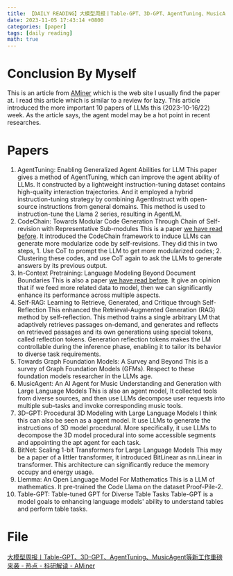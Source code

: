 ```yaml
---
title: 【DAILY READING】大模型周报丨Table-GPT、3D-GPT、AgentTuning、MusicAgent等新工作重磅来袭
date: 2023-11-05 17:43:14 +0800
categories: [paper]
tags: [daily reading]
math: true
---
```



# Conclusion By Myself
This is an article from [AMiner](https://www.aminer.cn/) which is the web site I usually find the paper at. I read this article which is similar to a review for lazy.
This article introduced the more important 10 papers of LLMs this (2023-10-16/22) week. As the article says, the agent model may be a hot point in recent researches.
# Papers
1. AgentTuning: Enabling Generalized Agent Abilities for LLM
	This paper gives a method of AgentTuning, which can improve the agent ability of LLMs. It constructed by a lightweight instruction-tuning dataset contains high-quality interaction trajectories. And it employed a hybrid instruction-tuning strategy by combining AgentInstruct with open-source instructions from general domains. This method is used to instruction-tune the Llama 2 series, resulting in AgentLM.
2. CodeChain: Towards Modular Code Generation Through Chain of Self-revision with Representative Sub-modules
	This is a paper [we have read before](https://washing1127.github.io/posts/CodeChain：Towards-Modular-Code-Generation-Through-Chain-of-Self-revisions-with-Representative-Sub-modules). It introduced the CodeChain framework to induce LLMs can generate more modularize code by self-revisions. They did this in two steps, 1. Use CoT to prompt the LLM to get more modularized codes; 2. Clustering these codes, and use CoT again to ask the LLMs to generate answers by its previous output.
3. In-Context Pretraining: Language Modeling Beyond Document Boundaries
	This is also a paper [we have read before](https://washing1127.github.io/posts/In-Context-Pretraining：Language-Modeling-Beyond-Document-Boundaries). It give an opinion that if we feed more related data to model, then we can significantly enhance its performance across multiple aspects.
4. Self-RAG: Learning to Retrieve, Generated, and Critique through Self-Reflection
	This enhanced the Retrieval-Augmented Generation (RAG) method by self-reflection. This method trains a single arbitrary LM that adaptively retrieves passages on-demand, and generates and reflects on retrieved passages and its own generations using special tokens, called reflection tokens. Generation reflection tokens makes the LM controllable during the inference phase, enabling it to tailor its behavior to diverse task requirements.
5. Towards Graph Foundation Models: A Survey and Beyond
	This is a survey of Graph Foundation Models (GFMs). Respect to these foundation models researcher in the LLMs age.
6. MusicAgent: An AI Agent for Music Understanding and Generation with Large Language Models
	This is also an agent model, It collected tools from diverse sources, and then use LLMs decompose user requests into multiple sub-tasks and invoke corresponding music tools.
7. 3D-GPT: Procedural 3D Modeling with Large Language Models
	I think this can also be seen as a agent model. It use LLMs to generate the instructions of 3D model procedural. More specifically, it use LLMs to decompose the 3D model procedural into some accessible segments and appointing the apt agent for each task.
8. BitNet: Scaling 1-bit Transformers for Large Language Models
	This may be a paper of a littler transformer, it introduced BitLinear as nn.Linear in transformer. This architecture can significantly reduce the memory occupy and energy usage.
9. Llemma: An Open Language Model For Mathematics
	This is a LLM of mathematics. It pre-trained the Code Llama on the dataset Proof-Pile-2.
10. Table-GPT: Table-tuned GPT for Diverse Table Tasks
	Table-GPT is a model goals to enhancing language models' ability to understand tables and perform table tasks.

# File
[大模型周报丨Table-GPT、3D-GPT、AgentTuning、MusicAgent等新工作重磅来袭 - 热点 - 科研解读 - AMiner](https://www.aminer.cn/research_report/653739c57cb68b460f549f84) 